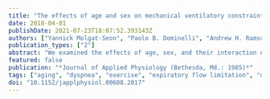 ```yaml
---
title: "The effects of age and sex on mechanical ventilatory constraint and dyspnea during exercise in healthy humans"
date: 2018-04-01
publishDate: 2021-07-23T18:07:52.393143Z
authors: ["Yannick Molgat-Seon", "Paolo B. Dominelli", "Andrew H. Ramsook", "Michele R. Schaeffer", "Stéfan Molgat Sereacki", "Glen E. Foster", "Lee M. Romer", "Jeremy D. Road", "Jordan A. Guenette", "A. William Sheel"]
publication_types: ["2"]
abstract: "We examined the effects of age, sex, and their interaction on mechanical ventilatory constraint and dyspnea during exercise in 22 older (age = 68 ± 1 yr; n = 12 women) and 22 younger (age = 25 ± 1 y, n = 11 women) subjects. During submaximal exercise, older subjects had higher end-inspiratory (EILV) and end-expiratory (EELV) lung volumes than younger subjects (both P textless 0.05). During maximal exercise, older subjects had similar EILV ( P textgreater 0.05) but higher EELV than younger subjects ( P textless 0.05). No sex differences in EILV or EELV were observed. We noted that women had a higher work of breathing (Wb) for a given minute ventilation (V̇e) ≥65 l/min than men ( P textless 0.05) and older subjects had a higher Wb for a given V̇e ≥60 l/min ( P textless 0.05). No sex or age differences in Wb were present at any submaximal relative V̇e. At absolute exercise intensities, older women experienced expiratory flow limitation (EFL) more frequently than older men ( P textless 0.05), and older subjects were more likely to experience EFL than younger subjects ( P textless 0.05). At relative exercise intensities, women and older individuals experienced EFL more frequently than men and younger individuals, respectively (both P textless 0.05). There were significant effects of age, sex, and their interaction on dyspnea intensity during exercise at absolute, but not relative, intensities (all P textless 0.05). Across subjects, dyspnea at 80 W was significantly correlated with indexes of mechanical ventilatory constraint (all P textless 0.05). Collectively, our findings suggest age and sex have significant impacts on Wb, operating lung volumes, EFL, and dyspnea during exercise. Moreover, it appears that mechanical ventilatory constraint may partially explain sex differences in exertional dyspnea in older individuals. NEW & NOTEWORTHY We found that age and sex have a significant effect on mechanical ventilatory constraint and the perception of dyspnea during exercise. We also observed that the perception of exertional dyspnea is associated with indexes of mechanical ventilatory constraint. Collectively, our results suggest that the combined influences of age and biological sex on mechanical ventilatory constraint during exercise contributes, in part, to the increased perception of dyspnea during exercise in older women."
featured: false
publication: "*Journal of Applied Physiology (Bethesda, Md.: 1985)*"
tags: ["aging", "dyspnea", "exercise", "expiratory flow limitation", "operating lung volumes", "respiratory mechanics", "sex differences", "work of breathing"]
doi: "10.1152/japplphysiol.00608.2017"
---
```


